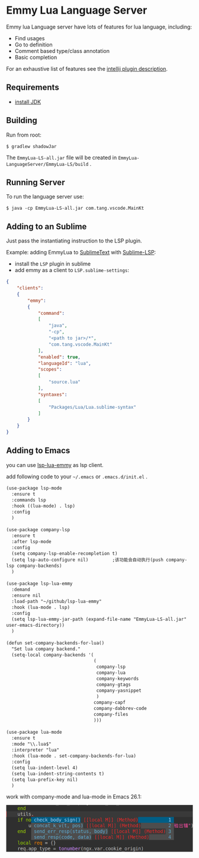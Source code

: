 # Emmy Lua Language Server

Emmy lua Language server have lots of features for lua language, including:
* Find usages
* Go to definition
* Comment based type/class annotation
* Basic completion

For an exhaustive list of features see the [intellij plugin description](https://github.com/EmmyLua/IntelliJ-EmmyLua).

## Requirements

* [install JDK](https://www3.ntu.edu.sg/home/ehchua/programming/howto/JDK_Howto.html)

## Building

Run from root:

    $ gradlew shadowJar


The `EmmyLua-LS-all.jar` file will be created in `EmmyLua-LanguageServer/EmmyLua-LS/build` .

## Running Server

To run the language server use:

    $ java -cp EmmyLua-LS-all.jar com.tang.vscode.MainKt

## Adding to an Sublime

Just pass the instantiating instruction to the LSP plugin.

Example: adding EmmyLua to [SublimeText](https://www.sublimetext.com/) with [Sublime-LSP](https://github.com/tomv564/LSP):
* install the `LSP` plugin in sublime
* add emmy as a client to `LSP.sublime-settings`:
```json
{
    "clients":
    {
        "emmy":
        {
            "command":
            [
                "java",
                "-cp",
                "<path to jar>/*",
                "com.tang.vscode.MainKt"
            ],
            "enabled": true,
            "languageId": "lua",
            "scopes":
            [
                "source.lua"
            ],
            "syntaxes":
            [
                "Packages/Lua/Lua.sublime-syntax"
            ]
        }
    }
}
```

## Adding to Emacs
you can use [lsp-lua-emmy](https://github.com/phenix3443/lsp-lua-emmy) as lsp client.

add following code to your `~/.emacs` or `.emacs.d/init.el` .

``` emacs-lisp
(use-package lsp-mode
  :ensure t
  :commands lsp
  :hook ((lua-mode) . lsp)
  :config
  )

(use-package company-lsp
  :ensure t
  :after lsp-mode
  :config
  (setq company-lsp-enable-recompletion t)
  (setq lsp-auto-configure nil)         ;该功能会自动执行(push company-lsp company-backends)
  )

(use-package lsp-lua-emmy
  :demand
  :ensure nil
  :load-path "~/github/lsp-lua-emmy"
  :hook (lua-mode . lsp)
  :config
  (setq lsp-lua-emmy-jar-path (expand-file-name "EmmyLua-LS-all.jar" user-emacs-directory))
  )

(defun set-company-backends-for-lua()
  "Set lua company backend."
  (setq-local company-backends '(
                                 (
                                  company-lsp
                                  company-lua
                                  company-keywords
                                  company-gtags
                                  company-yasnippet
                                  )
                                 company-capf
                                 company-dabbrev-code
                                 company-files
                                 )))

(use-package lua-mode
  :ensure t
  :mode "\\.lua$"
  :interpreter "lua"
  :hook (lua-mode . set-company-backends-for-lua)
  :config
  (setq lua-indent-level 4)
  (setq lua-indent-string-contents t)
  (setq lua-prefix-key nil)
  )

```
work with company-mode and lua-mode in Emacs 26.1:

![work-with-emacs](img/work-with-emacs.png)
